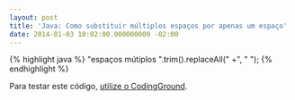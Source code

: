 ```yaml
---
layout: post
title: 'Java: Como substituir múltiplos espaços por apenas um espaço'
date: 2014-01-03 10:02:00.000000000 -02:00
---
```


{% highlight java %}
"espaços   mútiplos  ".trim().replaceAll(" +", " ");
{% endhighlight %}

Para testar este código, [utilize o CodingGround].

[utilize o CodingGround]: http://www.tutorialspoint.com/compile_java_online.php
